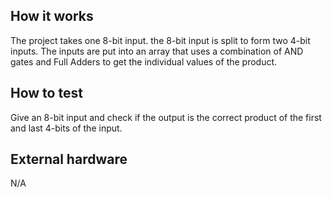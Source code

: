 <!---

This file is used to generate your project datasheet. Please fill in the information below and delete any unused
sections.

You can also include images in this folder and reference them in the markdown. Each image must be less than
512 kb in size, and the combined size of all images must be less than 1 MB.
-->

## How it works

The project takes one 8-bit input. the 8-bit input is split to form two 4-bit inputs. The inputs are put into an array that uses a combination of AND gates and Full Adders to get the individual values of the product.


## How to test

Give an 8-bit input and check if the output is the correct product of the first and last 4-bits of the input.

## External hardware

N/A